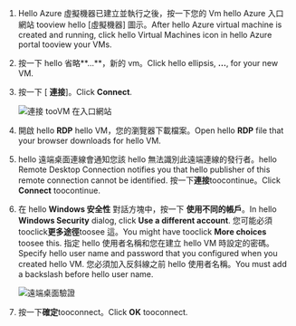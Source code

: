 1. <span data-ttu-id="c6997-101">Hello Azure 虛擬機器已建立並執行之後，按一下您的 Vm hello Azure 入口網站 tooview hello [虛擬機器] 圖示。</span><span class="sxs-lookup"><span data-stu-id="c6997-101">After hello Azure virtual machine is created and running, click hello Virtual Machines icon in hello Azure portal tooview your VMs.</span></span>

1. <span data-ttu-id="c6997-102">按一下 hello 省略**...**，新的 vm。</span><span class="sxs-lookup"><span data-stu-id="c6997-102">Click hello ellipsis, **...**, for your new VM.</span></span>

1. <span data-ttu-id="c6997-103">按一下 [ **連接**]。</span><span class="sxs-lookup"><span data-stu-id="c6997-103">Click **Connect**.</span></span>

   ![連接 tooVM 在入口網站](./media/virtual-machines-sql-server-remote-desktop-connect/azure-virtual-machine-connect.png)

1. <span data-ttu-id="c6997-105">開啟 hello **RDP** hello VM，您的瀏覽器下載檔案。</span><span class="sxs-lookup"><span data-stu-id="c6997-105">Open hello **RDP** file that your browser downloads for hello VM.</span></span>

1. <span data-ttu-id="c6997-106">hello 遠端桌面連線會通知您該 hello 無法識別此遠端連線的發行者。</span><span class="sxs-lookup"><span data-stu-id="c6997-106">hello Remote Desktop Connection notifies you that hello publisher of this remote connection cannot be identified.</span></span> <span data-ttu-id="c6997-107">按一下**連接**toocontinue。</span><span class="sxs-lookup"><span data-stu-id="c6997-107">Click **Connect** toocontinue.</span></span>

1. <span data-ttu-id="c6997-108">在 hello **Windows 安全性** 對話方塊中，按一下 **使用不同的帳戶**。</span><span class="sxs-lookup"><span data-stu-id="c6997-108">In hello **Windows Security** dialog, click **Use a different account**.</span></span> <span data-ttu-id="c6997-109">您可能必須 tooclick**更多途徑**toosee 這。</span><span class="sxs-lookup"><span data-stu-id="c6997-109">You might have tooclick **More choices** toosee this.</span></span> <span data-ttu-id="c6997-110">指定 hello 使用者名稱和您在建立 hello VM 時設定的密碼。</span><span class="sxs-lookup"><span data-stu-id="c6997-110">Specify hello user name and password that you configured when you created hello VM.</span></span> <span data-ttu-id="c6997-111">您必須加入反斜線之前 hello 使用者名稱。</span><span class="sxs-lookup"><span data-stu-id="c6997-111">You must add a backslash before hello user name.</span></span>

   ![遠端桌面驗證](./media/virtual-machines-sql-server-remote-desktop-connect/remote-desktop-connect.png)

1. <span data-ttu-id="c6997-113">按一下**確定**tooconnect。</span><span class="sxs-lookup"><span data-stu-id="c6997-113">Click **OK** tooconnect.</span></span>
